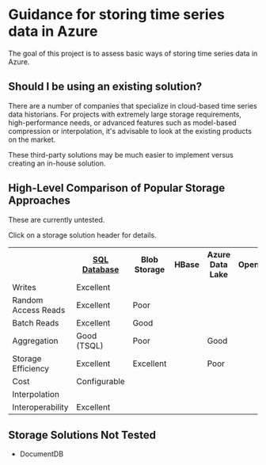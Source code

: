 # Guidance for storing time series data in Azure

The goal of this project is to assess basic ways of storing time series data in Azure.

## Should I be using an existing solution?

There are a number of companies that specialize in cloud-based time series data historians. For projects with extremely large storage requirements, high-performance needs, or advanced features such as model-based compression or interpolation, it's advisable to look at the existing products on the market.

These third-party solutions may be much easier to implement versus creating an in-house solution.

## High-Level Comparison of Popular Storage Approaches

These are currently untested.

Click on a storage solution header for details.

<table>
    <tr>
        <th></th>
        <th><a href="storage/sql-database/sql-database.md">SQL Database</a></th>
        <th>Blob Storage</th>
        <th>HBase</th>
        <th>Azure Data Lake</th>
        <th>OpenTSDB</th>
    </tr>
    <tr>
        <td>Writes</td>
        <td>Excellent</td>
        <td></td>
        <td></td>
        <td></td>
        <td></td>
    </tr>
    <tr>
        <td>Random Access Reads</td>
        <td>Excellent</td>
        <td>Poor</td>
        <td></td>
        <td></td>
        <td></td>
    </tr>
    <tr>
        <td>Batch Reads</td>
        <td>Excellent</td>
        <td>Good</td>
        <td></td>
        <td></td>
        <td></td>
    </tr>
    <tr>
        <td>Aggregation</td>
        <td>Good (TSQL)</td>
        <td>Poor</td>
        <td></td>
        <td>Good</td>
        <td></td>
    </tr>
    <tr>
        <td>Storage Efficiency</td>
        <td>Excellent</td>
        <td>Excellent</td>
        <td></td>
        <td>Poor</td>
        <td></td>
    </tr>
    <tr>
        <td>Cost</td>
        <td>Configurable</td>
        <td></td>
        <td></td>
        <td></td>
        <td></td>
    </tr>
    <tr>
        <td>Interpolation</td>
        <td></td>
        <td></td>
        <td></td>
        <td></td>
        <td></td>
    </tr>
    <tr>
        <td>Interoperability</td>
        <td>Excellent</td>
        <td></td>
        <td></td>
        <td></td>
        <td></td>
    </tr>
</table>

## Storage Solutions Not Tested

* DocumentDB
